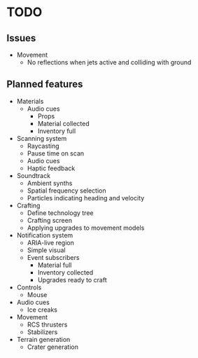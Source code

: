 # TODO
## Issues
- Movement
  - No reflections when jets active and colliding with ground

## Planned features
- Materials
  - Audio cues
    - Props
    - Material collected
    - Inventory full
- Scanning system
  - Raycasting
  - Pause time on scan
  - Audio cues
  - Haptic feedback
- Soundtrack
  - Ambient synths
  - Spatial frequency selection
  - Particles indicating heading and velocity
- Crafting
  - Define technology tree
  - Crafting screen
  - Applying upgrades to movement models
- Notification system
  - ARIA-live region
  - Simple visual
  - Event subscribers
    - Material full
    - Inventory collected
    - Upgrades ready to craft
- Controls
  - Mouse
- Audio cues
  - Ice creaks
- Movement
  - RCS thrusters
  - Stabilizers
- Terrain generation
  - Crater generation
